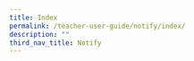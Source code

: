 ```yaml
---
title: Index
permalink: /teacher-user-guide/notify/index/
description: ""
third_nav_title: Notify
---
```

